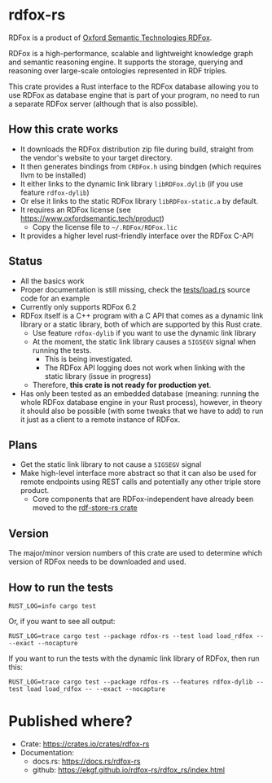 # rdfox-rs

RDFox is a product of [Oxford Semantic Technologies RDFox](https://www.oxfordsemantic.tech/product).

RDFox is a high-performance, scalable and lightweight knowledge graph and semantic reasoning engine.
It supports the storage, querying and reasoning over large-scale ontologies represented in RDF triples.

This crate provides a Rust interface to the RDFox database allowing you to use RDFox as
database engine that is part of your program, no need to run a separate RDFox server (although that is also possible).

## How this crate works

- It downloads the RDFox distribution zip file during build, straight from the vendor's website to your target
  directory.
- It then generates bindings from `CRDFox.h` using bindgen (which requires llvm to be installed)
- It either links to the dynamic link library `libRDFox.dylib` (if you use feature `rdfox-dylib`)
- Or else it links to the static RDFox library `libRDFox-static.a` by default.
- It requires an RDFox license (see <https://www.oxfordsemantic.tech/product>)
  - Copy the license file to `~/.RDFox/RDFox.lic`
- It provides a higher level rust-friendly interface over the RDFox C-API

## Status

- All the basics work
- Proper documentation is still missing, check the [tests/load.rs](tests/load.rs) source code for an example
- Currently only supports RDFox 6.2
- RDFox itself is a C++ program with a C API that comes as a dynamic link library or a static library,
  both of which are supported by this Rust crate.
  - Use feature `rdfox-dylib` if you want to use the dynamic link library
  - At the moment, the static link library causes a `SIGSEGV` signal when running the tests.
    - This is being investigated.
    - The RDFox API logging does not work when linking with the static library (issue in progress)
  - Therefore, **this crate is not ready for production yet**.
- Has only been tested as an embedded database (meaning: running the whole RDFox database engine in your Rust process),
  however, in theory it should also be possible (with some tweaks that we have to add) to run it just as a client to
  a remote instance of RDFox.

## Plans

- Get the static link library to not cause a `SIGSEGV` signal
- Make high-level interface more abstract so that it can also be used for remote endpoints using REST calls
  and potentially any other triple store product.
  - Core components that are RDFox-independent have already been moved to
    the [rdf-store-rs crate](https://crates.io/crates/rdf-store-rs)

## Version

The major/minor version numbers of this crate are used to determine which version of RDFox
needs to be downloaded and used.

## How to run the tests

```shell
RUST_LOG=info cargo test 
```

Or, if you want to see all output:

```shell
RUST_LOG=trace cargo test --package rdfox-rs --test load load_rdfox -- --exact --nocapture
```

If you want to run the tests with the dynamic link library of RDFox, then run this:

```shell
RUST_LOG=trace cargo test --package rdfox-rs --features rdfox-dylib --test load load_rdfox -- --exact --nocapture
```

# Published where?

- Crate: <https://crates.io/crates/rdfox-rs>
- Documentation:
  - docs.rs: <https://docs.rs/rdfox-rs>
  - github: <https://ekgf.github.io/rdfox-rs/rdfox_rs/index.html>
